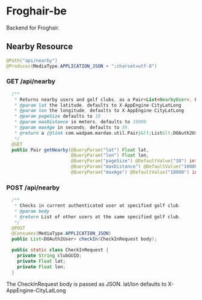 Froghair-be
=============================

Backend for Froghair.

## Nearby Resource
```java
@Path("api/nearby")
@Produces(MediaType.APPLICATION_JSON + ";charset=utf-8")
```

### GET /api/nearby

```java
  /**
   * Returns nearby users and golf clubs, as a Pair<List<NearbyUser>, List<DClub>>.
   * @param lat the latitude, defaults to X-AppEngine-CityLatLong
   * @param lon the longitude, defaults to X-AppEngine-CityLatLong
   * @param pageSize defaults to 10
   * @param maxDistance in meters, defaults to 10000
   * @param maxAge in seconds, defaults to 5h.
   * @return a {@link com.wadpam.mardao.util.Pair}&lt;List&lt;DOAuth2User&gt;, List&lt;DClub&gt;&gt;.
   */
  @GET
  public Pair getNearby(@QueryParam("lat") Float lat,
                        @QueryParam("lon") Float lon,
                        @QueryParam("pageSize") @DefaultValue("10") int pageSize,
                        @QueryParam("maxDistance") @DefaultValue("10000") int maxDistance,
                        @QueryParam("maxAge") @DefaultValue("18000") int maxAge);
```

### POST /api/nearby

```java
  /**
   * Checks in current authenticated user at specified golf club.
   * @param body
   * @return List of other users at the same specified golf club.
   */
  @POST
  @Consumes(MediaType.APPLICATION_JSON)
  public List<DOAuth2User> checkIn(CheckInRequest body);

  public static class CheckInRequest {
    private String clubGUID;
    private Float lat;
    private Float lon;
  }
```
The CheckInRequest body is passed as JSON.
lat/lon defaults to X-AppEngine-CityLatLong
